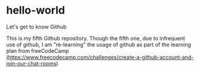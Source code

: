 # hello-world
Let's get to know Github 

This is my fifth Github repository. Though the fifth one, due to infrequent use of github, I am "re-learning" the usage of github as part of the learning plan from freeCodeCamp (https://www.freecodecamp.com/challenges/create-a-github-account-and-join-our-chat-rooms)
